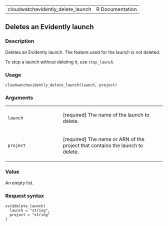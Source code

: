 <table style="width: 100%;">
<tbody>
<tr class="odd">
<td>cloudwatchevidently_delete_launch</td>
<td style="text-align: right;">R Documentation</td>
</tr>
</tbody>
</table>

## Deletes an Evidently launch

### Description

Deletes an Evidently launch. The feature used for the launch is not
deleted.

To stop a launch without deleting it, use `stop_launch`.

### Usage

    cloudwatchevidently_delete_launch(launch, project)

### Arguments

<table>
<colgroup>
<col style="width: 35%" />
<col style="width: 65%" />
</colgroup>
<tbody>
<tr class="odd">
<td><code
id="cloudwatchevidently_delete_launch_:_launch">launch</code></td>
<td><p>[required] The name of the launch to delete.</p></td>
</tr>
<tr class="even">
<td><code
id="cloudwatchevidently_delete_launch_:_project">project</code></td>
<td><p>[required] The name or ARN of the project that contains the
launch to delete.</p></td>
</tr>
</tbody>
</table>

### Value

An empty list.

### Request syntax

    svc$delete_launch(
      launch = "string",
      project = "string"
    )
